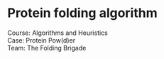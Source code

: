 # Protein folding algorithm

Course: Algorithms and Heuristics  
Case: Protein Pow(d)er  
Team: The Folding Brigade  